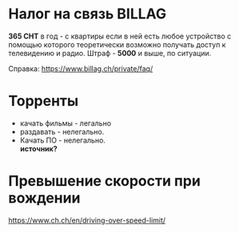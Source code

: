 # Налог на связь BILLAG
**365 CHT** в год - с квартиры если в ней есть любое устройство с помощью которого теоретически возможно получать доступ к телевидению и радио. Штраф - **5000** и выше, по ситуации.

Справка: https://www.billag.ch/private/faq/

# Торренты
* качать фильмы - легально
* раздавать - нелегально. 
* Качать ПО - нелегально.    
  **источник?**

# Превышение скорости при вождении
https://www.ch.ch/en/driving-over-speed-limit/